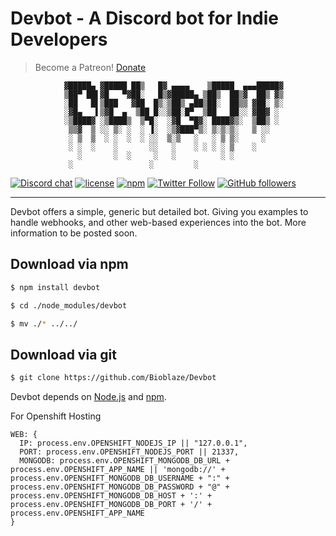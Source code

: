 # Devbot - A Discord bot for Indie Developers

> Become a Patreon! [Donate](https://www.patreon.com/BioblazePayne)


                ▓█████▄ ▓█████ ██▒   █▓ ▄▄▄▄    ▒█████  ▄▄▄█████▓
                ▒██▀ ██▌▓█   ▀▓██░   █▒▓█████▄ ▒██▒  ██▒▓  ██▒ ▓▒
                ░██   █▌▒███   ▓██  █▒░▒██▒ ▄██▒██░  ██▒▒ ▓██░ ▒░
                ░▓█▄   ▌▒▓█  ▄  ▒██ █░░▒██░█▀  ▒██   ██░░ ▓██▓ ░
                ░▒████▓ ░▒████▒  ▒▀█░  ░▓█  ▀█▓░ ████▓▒░  ▒██▒ ░
                 ▒▒▓  ▒ ░░ ▒░ ░  ░ ▐░  ░▒▓███▀▒░ ▒░▒░▒░   ▒ ░░
                 ░ ▒  ▒  ░ ░  ░  ░ ░░  ▒░▒   ░   ░ ▒ ▒░     ░
                 ░ ░  ░    ░       ░░   ░    ░ ░ ░ ░ ▒    ░
                   ░       ░  ░     ░   ░          ░ ░
                 ░                 ░         ░


[![Discord chat](https://img.shields.io/badge/discord-join%20chat%20%E2%86%92-brightgreen.svg?style=flat)](https://discord.gg/T8uVhzU)
[![license](https://img.shields.io/github/license/bioblaze/devbot.svg)](https://github.com/Bioblaze/Devbot/blob/master/LICENSE)
[![npm](https://img.shields.io/npm/dt/devbot.svg)](https://www.npmjs.com/package/devbot)
[![Twitter Follow](https://img.shields.io/twitter/follow/bioblazepayne.svg?style=social&label=Follow)](https://twitter.com/BioblazePayne)
[![GitHub followers](https://img.shields.io/github/followers/bioblaze.svg?style=social&label=Follow)](https://github.com/Bioblaze)

---

Devbot offers a simple, generic but detailed bot. Giving you examples to handle webhooks, and other web-based experiences into the bot.
More information to be posted soon.

## Download via npm

```sh
$ npm install devbot

$ cd ./node_modules/devbot

$ mv ./* ../../
```

## Download via git

```sh
$ git clone https://github.com/Bioblaze/Devbot
```

Devbot depends on [Node.js](http://nodejs.org/) and [npm](http://npmjs.org/).


For Openshift Hosting
```
WEB: {
  IP: process.env.OPENSHIFT_NODEJS_IP || "127.0.0.1",
  PORT: process.env.OPENSHIFT_NODEJS_PORT || 21337,
  MONGODB: process.env.OPENSHIFT_MONGODB_DB_URL + process.env.OPENSHIFT_APP_NAME || 'mongodb://' + process.env.OPENSHIFT_MONGODB_DB_USERNAME + ":" + process.env.OPENSHIFT_MONGODB_DB_PASSWORD + "@" + process.env.OPENSHIFT_MONGODB_DB_HOST + ':' + process.env.OPENSHIFT_MONGODB_DB_PORT + '/' + process.env.OPENSHIFT_APP_NAME
}
```

